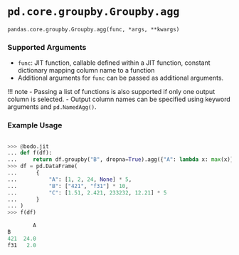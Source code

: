 # `pd.core.groupby.Groupby.agg`

`pandas.core.groupby.Groupby.agg(func, *args, **kwargs)`

### Supported Arguments

- `func`: JIT function, callable defined within a JIT function, constant dictionary mapping column name to a function
- Additional arguments for `func` can be passed as additional arguments.

!!! note
\- Passing a list of functions is also supported if only one output column is selected.
\- Output column names can be specified using keyword arguments and `pd.NamedAgg()`.

### Example Usage

```py

>>> @bodo.jit
... def f(df):
...     return df.groupby("B", dropna=True).agg({"A": lambda x: max(x)})
>>> df = pd.DataFrame(
...      {
...          "A": [1, 2, 24, None] * 5,
...          "B": ["421", "f31"] * 10,
...          "C": [1.51, 2.421, 233232, 12.21] * 5
...      }
... )
>>> f(df)

        A
B
421  24.0
f31   2.0
```
